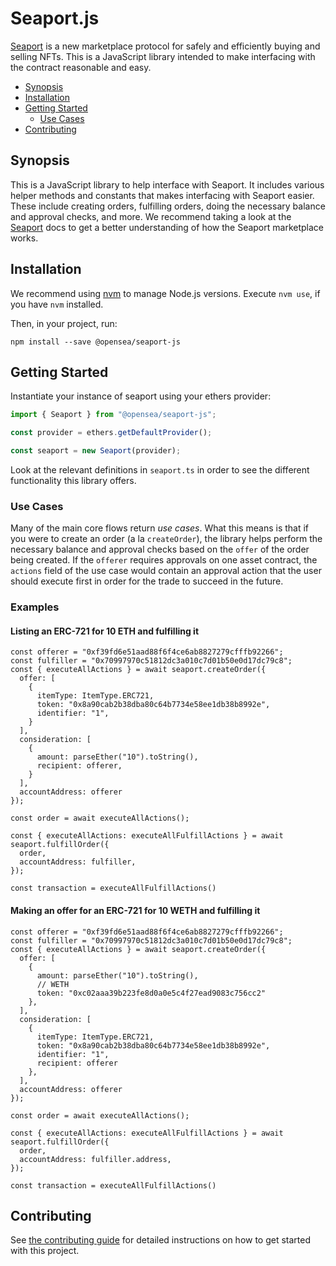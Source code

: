 # Seaport.js

[Seaport](https://github.com/ProjectOpenSea/seaport) is a new marketplace protocol for safely and efficiently buying and selling NFTs. This is a JavaScript library intended to make interfacing with the contract reasonable and easy.

- [Synopsis](#synopsis)
- [Installation](#installation)
- [Getting Started](#getting-started)
  - [Use Cases](#use-cases)
- [Contributing](#contributing)

## Synopsis

This is a JavaScript library to help interface with Seaport. It includes various helper methods and constants that makes interfacing with Seaport easier. These include creating orders, fulfilling orders, doing the necessary balance and approval checks, and more. We recommend taking a look at the [Seaport](https://github.com/ProjectOpenSea/seaport) docs to get a better understanding of how the Seaport marketplace works.

## Installation

We recommend using [nvm](https://github.com/nvm-sh/nvm) to manage Node.js versions. Execute `nvm use`, if you have `nvm` installed.

Then, in your project, run:

```
npm install --save @opensea/seaport-js
```

## Getting Started

Instantiate your instance of seaport using your ethers provider:

```JavaScript
import { Seaport } from "@opensea/seaport-js";

const provider = ethers.getDefaultProvider();

const seaport = new Seaport(provider);
```

Look at the relevant definitions in `seaport.ts` in order to see the different functionality this library offers.

### Use Cases

Many of the main core flows return _use cases_. What this means is that if you were to create an order (a la `createOrder`), the library helps perform the necessary balance and approval checks based on the `offer` of the order being created. If the `offerer` requires approvals on one asset contract, the `actions` field of the use case would contain an approval action that the user should execute first in order for the trade to succeed in the future.

### Examples

#### Listing an ERC-721 for 10 ETH and fulfilling it

```
const offerer = "0xf39fd6e51aad88f6f4ce6ab8827279cfffb92266";
const fulfiller = "0x70997970c51812dc3a010c7d01b50e0d17dc79c8";
const { executeAllActions } = await seaport.createOrder({
  offer: [
    {
      itemType: ItemType.ERC721,
      token: "0x8a90cab2b38dba80c64b7734e58ee1db38b8992e",
      identifier: "1",
    }
  ],
  consideration: [
    {
      amount: parseEther("10").toString(),
      recipient: offerer,
    }
  ],
  accountAddress: offerer
});

const order = await executeAllActions();

const { executeAllActions: executeAllFulfillActions } = await seaport.fulfillOrder({
  order,
  accountAddress: fulfiller,
});

const transaction = executeAllFulfillActions()
```

#### Making an offer for an ERC-721 for 10 WETH and fulfilling it

```
const offerer = "0xf39fd6e51aad88f6f4ce6ab8827279cfffb92266";
const fulfiller = "0x70997970c51812dc3a010c7d01b50e0d17dc79c8";
const { executeAllActions } = await seaport.createOrder({
  offer: [
    {
      amount: parseEther("10").toString(),
      // WETH
      token: "0xc02aaa39b223fe8d0a0e5c4f27ead9083c756cc2"
    },
  ],
  consideration: [
    {
      itemType: ItemType.ERC721,
      token: "0x8a90cab2b38dba80c64b7734e58ee1db38b8992e",
      identifier: "1",
      recipient: offerer
    },
  ],
  accountAddress: offerer
});

const order = await executeAllActions();

const { executeAllActions: executeAllFulfillActions } = await seaport.fulfillOrder({
  order,
  accountAddress: fulfiller.address,
});

const transaction = executeAllFulfillActions()
```

## Contributing

See [the contributing guide](CONTRIBUTING.md) for detailed instructions on how to get started with this project.
